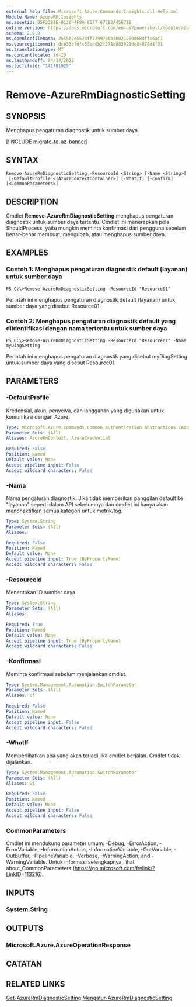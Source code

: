 ```yaml
---
external help file: Microsoft.Azure.Commands.Insights.dll-Help.xml
Module Name: AzureRM.Insights
ms.assetid: B5F2388E-0136-4F8A-8577-67CE2A45671E
online version: https://docs.microsoft.com/en-us/powershell/module/azurerm.insights/remove-azurermdiagnosticsetting
schema: 2.0.0
ms.openlocfilehash: 2555b7e5523ff739976bb30021250d684ffc6af1
ms.sourcegitcommit: dcb33efdfc53ba0b2f271e883021de84878d1f31
ms.translationtype: MT
ms.contentlocale: id-ID
ms.lasthandoff: 04/14/2022
ms.locfileid: "141781925"
---
```

# Remove-AzureRmDiagnosticSetting

## SYNOPSIS
Menghapus pengaturan diagnostik untuk sumber daya.

[!INCLUDE [migrate-to-az-banner](../../includes/migrate-to-az-banner.md)]

## SYNTAX

```
Remove-AzureRmDiagnosticSetting -ResourceId <String> [-Name <String>]
 [-DefaultProfile <IAzureContextContainer>] [-WhatIf] [-Confirm] [<CommonParameters>]
```

## DESCRIPTION
Cmdlet **Remove-AzureRmDiagnosticSetting** menghapus pengaturan diagnostik untuk sumber daya tertentu.
Cmdlet ini menerapkan pola ShouldProcess, yaitu mungkin meminta konfirmasi dari pengguna sebelum benar-benar membuat, mengubah, atau menghapus sumber daya.

## EXAMPLES

### Contoh 1: Menghapus pengaturan diagnostik default (layanan) untuk sumber daya
```
PS C:\>Remove-AzureRmDiagnosticSetting -ResourceId "Resource01"
```

Perintah ini menghapus pengaturan diagnostik default (layanan) untuk sumber daya yang disebut Resource01.

### Contoh 2: Menghapus pengaturan diagnostik default yang diidentifikasi dengan nama tertentu untuk sumber daya
```
PS C:\>Remove-AzureRmDiagnosticSetting -ResourceId "Resource01" -Name myDiagSetting
```

Perintah ini menghapus pengaturan diagnostik yang disebut myDiagSetting untuk sumber daya yang disebut Resource01.

## PARAMETERS

### -DefaultProfile
Kredensial, akun, penyewa, dan langganan yang digunakan untuk komunikasi dengan Azure.

```yaml
Type: Microsoft.Azure.Commands.Common.Authentication.Abstractions.IAzureContextContainer
Parameter Sets: (All)
Aliases: AzureRmContext, AzureCredential

Required: False
Position: Named
Default value: None
Accept pipeline input: False
Accept wildcard characters: False
```

### -Nama
Nama pengaturan diagnostik. Jika tidak memberikan panggilan default ke "layanan" seperti dalam API sebelumnya dan cmdlet ini hanya akan menonaktifkan semua kategori untuk metrik/log.

```yaml
Type: System.String
Parameter Sets: (All)
Aliases:

Required: False
Position: Named
Default value: None
Accept pipeline input: True (ByPropertyName)
Accept wildcard characters: False
```

### -ResourceId
Menentukan ID sumber daya.

```yaml
Type: System.String
Parameter Sets: (All)
Aliases:

Required: True
Position: Named
Default value: None
Accept pipeline input: True (ByPropertyName)
Accept wildcard characters: False
```

### -Konfirmasi
Meminta konfirmasi sebelum menjalankan cmdlet.

```yaml
Type: System.Management.Automation.SwitchParameter
Parameter Sets: (All)
Aliases: cf

Required: False
Position: Named
Default value: None
Accept pipeline input: False
Accept wildcard characters: False
```

### -WhatIf
Memperlihatkan apa yang akan terjadi jika cmdlet berjalan. Cmdlet tidak dijalankan.

```yaml
Type: System.Management.Automation.SwitchParameter
Parameter Sets: (All)
Aliases: wi

Required: False
Position: Named
Default value: None
Accept pipeline input: False
Accept wildcard characters: False
```

### CommonParameters
Cmdlet ini mendukung parameter umum: -Debug, -ErrorAction, -ErrorVariable, -InformationAction, -InformationVariable, -OutVariable, -OutBuffer, -PipelineVariable, -Verbose, -WarningAction, and -WarningVariable. Untuk informasi selengkapnya, lihat about_CommonParameters (https://go.microsoft.com/fwlink/?LinkID=113216).

## INPUTS

### System.String

## OUTPUTS

### Microsoft.Azure.AzureOperationResponse

## CATATAN

## RELATED LINKS

[Get-AzureRmDiagnosticSetting](./Get-AzureRmDiagnosticSetting.md)
 [Mengatur-AzureRmDiagnosticSetting](./Set-AzureRmDiagnosticSetting.md)
